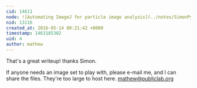 ```yaml
---
cid: 14611
node: ![Automating ImageJ for particle image analysis](../notes/SimonPyle/05-13-2016/automating-imagej-for-particle-image-analysis)
nid: 13116
created_at: 2016-05-14 00:21:42 +0000
timestamp: 1463185302
uid: 4
author: mathew
---
```


That's a great writeup! thanks Simon.

If anyone needs an image set to play with, please e-mail me, and I can share the files.  They're too large to host here. mathew@publiclab.org